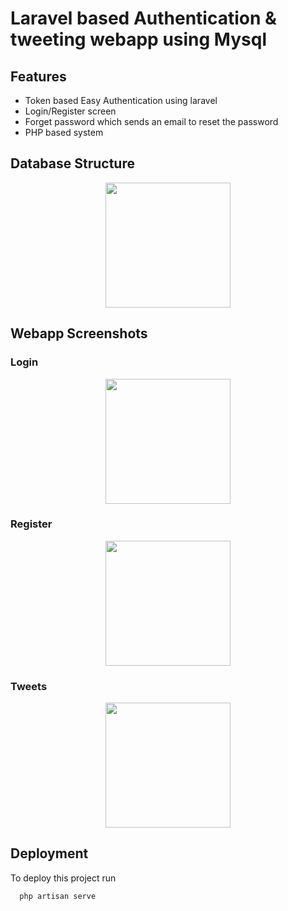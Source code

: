 
# Laravel based Authentication & tweeting webapp using Mysql




## Features

- Token based Easy Authentication using laravel
- Login/Register screen
- Forget password which sends an email to reset the password
- PHP based system

## Database Structure 
<p align="center"><img src="database_laravel.png" width="200" height="200"></a></p>

## Webapp Screenshots

### Login
<p align="center"><img src="login_laravel.png" width="200" height="200"></a></p>

### Register 
<p align="center"><img src="register_laravel.png" width="200" height="200"></a></p>

### Tweets
<p align="center"><img src="tweet_laravel.png" width="200" height="200"></a></p>


## Deployment

To deploy this project run

```bash
  php artisan serve
```

  
